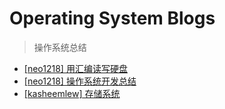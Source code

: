 # Operating System Blogs

> 操作系统总结

+ [[neo1218] 用汇编读写硬盘](https://neo1218.github.io/asm-disk/)
+ [[neo1218] 操作系统开发总结](https://neo1218.github.io/asm/)
+ [[kasheemlew] 存储系统](https://kasheemlew.github.io/2017/03/12/storer-structure/)